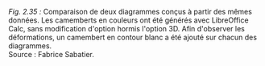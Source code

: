 *Fig. 2.35 :* Comparaison de deux diagrammes conçus à partir des mêmes données. Les camemberts en couleurs ont été générés avec LibreOffice Calc, sans modification d'option hormis l'option 3D. Afin d'observer les déformations, un camembert en contour blanc a été ajouté sur chacun des diagrammes.  
Source : Fabrice Sabatier.